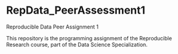 # RepData_PeerAssessment1
Reproducible Data Peer Assignment 1

This repository is the programming assignment of the Reproducible Research course, part of the Data Science Specialization. 
